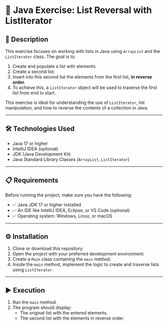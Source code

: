 # 🔁 Java Exercise: List Reversal with ListIterator

## 📌 Description

This exercise focuses on working with lists in Java using `ArrayList` and the `ListIterator` class. The goal is to:

1. Create and populate a list with elements.
2. Create a second list.
3. Insert into this second list the elements from the first list, **in reverse order**.
4. To achieve this, a `ListIterator` object will be used to traverse the first list from end to start.

This exercise is ideal for understanding the use of `ListIterator`, list manipulation, and how to reverse the contents of a collection in Java.

---

## 🛠️ Technologies Used

- Java 17 or higher
- IntelliJ IDEA (optional)
- JDK (Java Development Kit)
- Java Standard Library Classes (`ArrayList`, `ListIterator`)

---

## 📋 Requirements

Before running the project, make sure you have the following:

- ✅ Java JDK 17 or higher installed
- ✅ An IDE like IntelliJ IDEA, Eclipse, or VS Code (optional)
- ✅ Operating system: Windows, Linux, or macOS

---

## ⚙️ Installation

1. Clone or download this repository.
2. Open the project with your preferred development environment.
3. Create a `Main` class containing the `main` method.
4. Inside the `main` method, implement the logic to create and traverse lists using `ListIterator`.

---

## ▶️ Execution

1. Run the `main` method.
2. The program should display:
   - The original list with the entered elements.
   - The second list with the elements in reverse order.
